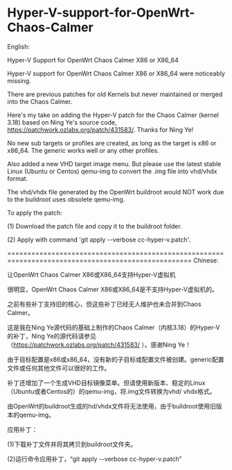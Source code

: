 # Hyper-V-support-for-OpenWrt-Chaos-Calmer

English:

Hyper-V Support for OpenWrt Chaos Calmer X86 or X86_64

Hyper-V support for OpenWrt Chaos Calmer X86 or X86_64 were noticeably missing.  

There are previous patches for old Kernels but never maintained or merged into the Chaos Calmer.

Here's my take on adding the Hyper-V patch for the Chaos Calmer (kernel 3.18) based on Ning Ye's source code, https://patchwork.ozlabs.org/patch/431583/. Thanks for Ning Ye!

No new sub targets or profiles are created, as long as the target is x86 or x86_64. The generic works well or any other profiles.  

Also added a new VHD target image menu. But please use the latest stable Linux (Ubuntu or Centos) qemu-img to convert the .img file into vhd/vhdx format.

The vhd/vhdx file generated by the OpenWrt buildroot would NOT work due to the buildroot uses obsolete qemu-img.

To apply the patch:

(1) Download the patch file and copy it to the buildroot folder.

(2) Apply with command 'git apply --verbose cc-hyper-v.patch'.

====================================================================================================
Chinese:

让OpenWrt Chaos Calmer X86或X86_64支持Hyper-V虚拟机

很明显，OpenWrt Chaos Calmer X86或X86_64是不支持Hyper-V虚拟机的。

之前有些补丁支持旧的核心，但这些补丁已经无人维护也未合并到Chaos Calmer。

这是我在Ning Ye源代码的基础上制作的Chaos Calmer（内核3.18）的Hyper-V的补丁，Ning Ye的源代码请参见（https://patchwork.ozlabs.org/patch/431583/
）。感谢Ning Ye！

由于目标配置是x86或x86_64，没有新的子目标或配置文件被创建。generic配置文件或任何其他文件可以很好的工作。

补丁还增加了一个生成VHD目标镜像菜单。但请使用新版本、稳定的Linux（Ubuntu或者Centos的）的qemu-img，将.img文件转换为vhd/ vhdx格式。

由OpenWrt的buildroot生成的hd/vhdx文件将无法使用，由于buildroot使用旧版本的qemu-img。

应用补丁：

(1)下载补丁文件并将其拷贝到buildroot文件夹。

(2)运行命令应用补丁，“git apply --verbose cc-hyper-v.patch”

